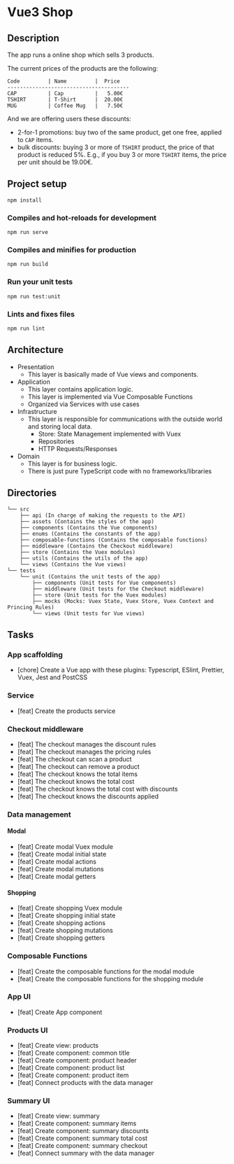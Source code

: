 # Vue3 Shop

## Description

The app runs a online shop which sells 3 products.

The current prices of the products are the following:

```
Code         | Name         |  Price
---------------------------------------
CAP          | Cap          |   5.00€
TSHIRT       | T-Shirt      |  20.00€
MUG          | Coffee Mug   |   7.50€
```

And we are offering users these discounts:

- 2-for-1 promotions: buy two of the same product, get one free, applied to `CAP` items.
- bulk discounts: buying 3 or more of `TSHIRT` product, the price of that product is reduced 5%. E.g., if you buy 3 or more `TSHIRT` items, the price per unit should be 19.00€.

## Project setup

```
npm install
```

### Compiles and hot-reloads for development

```
npm run serve
```

### Compiles and minifies for production

```
npm run build
```

### Run your unit tests

```
npm run test:unit
```

### Lints and fixes files

```
npm run lint
```

## Architecture

* Presentation
  * This layer is basically made of Vue views and components.
* Application
  * This layer contains application logic.
  * This layer is implemented via Vue Composable Functions
  * Organized via Services with use cases
* Infrastructure
  * This layer is responsible for communications with the outside world and storing local data.
    * Store: State Management implemented with Vuex
    * Repositories
    * HTTP Requests/Responses
* Domain
  * This layer is for business logic.
  * There is just pure TypeScript code with no frameworks/libraries

## Directories

```
└── src
    ├── api (In charge of making the requests to the API)
    ├── assets (Contains the styles of the app)
    ├── components (Contains the Vue components)
    ├── enums (Contains the constants of the app)
    ├── composable-functions (Contains the composable functions)
    ├── middleware (Contains the Checkout middleware)
    ├── store (Contains the Vuex modules)
    ├── utils (Contains the utils of the app)
    └── views (Contains the Vue views)
└── tests
    └── unit (Contains the unit tests of the app)
        ├── components (Unit tests for Vue components)
        ├── middleware (Unit tests for the Checkout middleware)
        ├── store (Unit tests for the Vuex modules)
        ├── mocks (Mocks: Vuex State, Vuex Store, Vuex Context and Princing Rules)
        └── views (Unit tests for Vue views)
```

## Tasks

### App scaffolding

- [chore] Create a Vue app with these plugins: Typescript, ESlint, Prettier, Vuex, Jest and PostCSS

### Service

- [feat] Create the products service

### Checkout middleware

- [feat] The checkout manages the discount rules
- [feat] The checkout manages the pricing rules
- [feat] The checkout can scan a product
- [feat] The checkout can remove a product
- [feat] The checkout knows the total items
- [feat] The checkout knows the total cost
- [feat] The checkout knows the total cost with discounts
- [feat] The checkout knows the discounts applied

### Data management

#### Modal

- [feat] Create modal Vuex module
- [feat] Create modal initial state
- [feat] Create modal actions
- [feat] Create modal mutations
- [feat] Create modal getters

#### Shopping

- [feat] Create shopping Vuex module
- [feat] Create shopping initial state
- [feat] Create shopping actions
- [feat] Create shopping mutations
- [feat] Create shopping getters

### Composable Functions

- [feat] Create the composable functions for the modal module
- [feat] Create the composable functions for the shopping module

### App UI

- [feat] Create App component

### Products UI

- [feat] Create view: products
- [feat] Create component: common title
- [feat] Create component: product header
- [feat] Create component: product list
- [feat] Create component: product item
- [feat] Connect products with the data manager

### Summary UI

- [feat] Create view: summary
- [feat] Create component: summary items
- [feat] Create component: summary discounts
- [feat] Create component: summary total cost
- [feat] Create component: summary checkout
- [feat] Connect summary with the data manager
